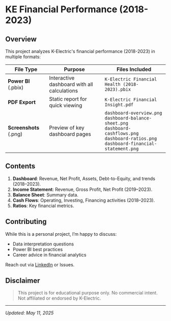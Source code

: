 # KE Financial Performance (2018-2023)

## Overview
This project analyzes K-Electric's financial performance (2018-2023) in multiple formats:

| File Type       | Purpose                          | Files Included |
|-----------------|----------------------------------|----------------|
| **Power BI** (.pbix) | Interactive dashboard with all calculations | `K-Electric Financial Health (2018-2023).pbix` |
| **PDF Export**  | Static report for quick viewing  | `K-Electric Financial Insight.pdf` |
| **Screenshots** (.png) | Preview of key dashboard pages | `dashboard-overview.png`<br>`dashboard-balance-sheet.png`<br>`dashboard-cashflows.png`<br>`dashboard-ratios.png`<br>`dashboard-financial-statement.png` |

## Contents
1. **Dashboard**: Revenue, Net Profit, Assets, Debt-to-Equity, and trends (2018–2023).
2. **Income Statement**: Revenue, Gross Profit, Net Profit (2019–2023).
3. **Balance Sheet**: Summary data.
4. **Cash Flows**: Operating, Investing, Financing activities (2018–2023).
5. **Ratios**: Key financial metrics.

## Contributing  
While this is a personal project, I’m happy to discuss:  
- Data interpretation questions  
- Power BI best practices  
- Career advice in financial analytics  

Reach out via [LinkedIn](https://bit.ly/3AMdYxu) or Issues.

## Disclaimer
> This project is for educational purpose only. No commercial intent. Not affiliated or endorsed by K-Electric.

---

*Updated: May 11, 2025*
